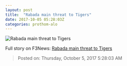 ```yaml
---
layout: post
title:  "Rabada main threat to Tigers"
date: 2017-10-05 05:28:03Z
categories: prothom-alo
---
```


![Rabada main threat to Tigers](http://en.prothom-alo.com/contents/cache/images/1200x630x1/uploads/media/2017/10/05/2fc038c5353eb5c01652af3ac7250ab2-rabada.jpg?jadewits_media_id=151077)




Full story on F3News: [Rabada main threat to Tigers](http://www.f3nws.com/n/yJSAk)

> Posted on: Thursday, October 5, 2017 5:28:03 AM
